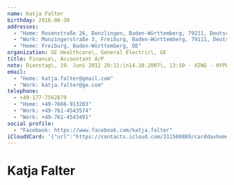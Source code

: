 ```yaml
---
name: Katja Falter
birthday: 2016-06-30
addresses:
  - "Home: Rosenstraße 26, Denzlingen, Baden-Württemberg, 79211, Deutschland"
  - "Work: Munzingerstraße 3, Freiburg, Baden-Württemberg, 79111, Deutschland"
  - "Home: Freiburg, Baden-Württemberg, DE"
organization: GE Healthcare\, General Electric\, GE
title: Finance\, Accountant A/P
note: Dienstag\, 19. Juni 2012 20:11:\n14.10.2007\, 13:10 - XING - HYPERLINK\"http://www.xing.com<sn>id:1169480355/friendof:1443652815</sn>\" http://www.xing.com<sn>id:1169480355/friendof:1443652815</sn>\n------------------------------------------------------------------\n14.10.2007\, 13:10 - XING -HYPERLINK \"http://www.xing.com<sn>id:1169480355/friendof:1443652815</sn>\"http://www.xing.com<sn>id:1169480355/friendof:1443652815</sn>
email:
  - "Home: katja.falter@gmail.com"
  - "Work: katja.falter@ge.com"
telephone:
  - +49-177-7562879
  - "Home: +49-7666-913203"
  - "Work: +49-761-4543574"
  - "Work: +49-761-4543491"
social profile:
  - "Facebook: https://www.facebook.com/katja.falter"
iCloudVCard: '{"url":"https://contacts.icloud.com/311500889/carddavhome/card/ODdkMGIzZWQtNTI5OS00Y2NkLWFiOTctMDhhMTlhZDA4NWY4.vcf","etag":"\"kmfhdmnp\"","data":"BEGIN:VCARD\r\nVERSION:3.0\r\nFN:\r\nN:Falter;Katja;;;\r\nUID:87d0b3ed-5299-4ccd-ab97-08a19ad085f8\r\nBDAY;VALUE=date:2016-06-30\r\nADR;TYPE=HOME:;;Rosenstraße 26;Denzlingen;Baden-Württemberg;79211;Deutschla\r\n nd;\r\nADR;TYPE=WORK:;;Munzingerstraße 3;Freiburg;Baden-Württemberg;79111;Deutschl\r\n and;\r\nADR;TYPE=HOME:;;;Freiburg;Baden-Württemberg;;DE;\r\nPRODID:ez-vcard 0.9.13-fc\r\nREV:2025-04-03T22:12:54Z\r\nORG:GE Healthcare\\, General Electric\\, GE;\r\nTITLE:Finance\\, Accountant A/P\r\nNOTE:Dienstag\\, 19. Juni 2012 20:11:\\n14.10.2007\\, 13:10 - XING - HYPERLINK\r\n \\\"http://www.xing.com<sn>id:1169480355/friendof:1443652815</sn>\\\" http://ww\r\n w.xing.com<sn>id:1169480355/friendof:1443652815</sn>\\n---------------------\r\n ---------------------------------------------\\n14.10.2007\\, 13:10 - XING -H\r\n YPERLINK \\\"http://www.xing.com<sn>id:1169480355/friendof:1443652815</sn>\\\"h\r\n ttp://www.xing.com<sn>id:1169480355/friendof:1443652815</sn>\r\nEMAIL;TYPE=HOME:katja.falter@gmail.com\r\nEMAIL;TYPE=WORK:katja.falter@ge.com\r\nPHOTO;VALUE=uri:https://gateway.icloud.com/contacts/311500889/ck/card/9b821\r\n 6b071495511d82799ca6fab3b28\r\nTEL;TYPE=CELL:+49-177-7562879\r\nTEL;TYPE=HOME:+49-7666-913203\r\nTEL;TYPE=WORK:+49-761-4543574\r\nTEL;TYPE=WORK:+49-761-4543491\r\nX-SOCIALPROFILE;TYPE=facebook;X-USER=katja.falter;X-USERID=1169480355;X-DIS\r\n PLAYNAME=Kati Fa:https://www.facebook.com/katja.falter\r\nEND:VCARD"}'
---
```

# Katja Falter